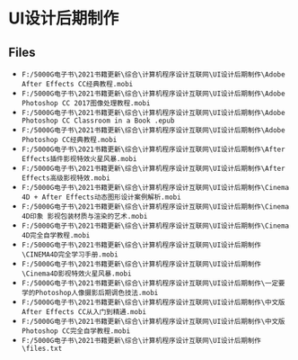 # UI设计后期制作

## Files

- `F:/5000G电子书\2021书籍更新\综合\计算机程序设计互联网\UI设计后期制作\Adobe After Effects CC经典教程.mobi`
- `F:/5000G电子书\2021书籍更新\综合\计算机程序设计互联网\UI设计后期制作\Adobe Photoshop CC 2017图像处理教程.mobi`
- `F:/5000G电子书\2021书籍更新\综合\计算机程序设计互联网\UI设计后期制作\Adobe Photoshop CC Classroom in a Book .epub`
- `F:/5000G电子书\2021书籍更新\综合\计算机程序设计互联网\UI设计后期制作\Adobe Photoshop CC经典教程.mobi`
- `F:/5000G电子书\2021书籍更新\综合\计算机程序设计互联网\UI设计后期制作\After Effects插件影视特效火星风暴.mobi`
- `F:/5000G电子书\2021书籍更新\综合\计算机程序设计互联网\UI设计后期制作\After Effects高级影视特效.mobi`
- `F:/5000G电子书\2021书籍更新\综合\计算机程序设计互联网\UI设计后期制作\Cinema 4D + After Effects动态图形设计案例解析.mobi`
- `F:/5000G电子书\2021书籍更新\综合\计算机程序设计互联网\UI设计后期制作\Cinema 4D印象 影视包装材质与渲染的艺术.mobi`
- `F:/5000G电子书\2021书籍更新\综合\计算机程序设计互联网\UI设计后期制作\Cinema 4D完全自学教程.mobi`
- `F:/5000G电子书\2021书籍更新\综合\计算机程序设计互联网\UI设计后期制作\CINEMA4D完全学习手册.mobi`
- `F:/5000G电子书\2021书籍更新\综合\计算机程序设计互联网\UI设计后期制作\Cinema4D影视特效火星风暴.mobi`
- `F:/5000G电子书\2021书籍更新\综合\计算机程序设计互联网\UI设计后期制作\一定要学的Photoshop人像摄影后期调色技法.mobi`
- `F:/5000G电子书\2021书籍更新\综合\计算机程序设计互联网\UI设计后期制作\中文版After Effects CC从入门到精通.mobi`
- `F:/5000G电子书\2021书籍更新\综合\计算机程序设计互联网\UI设计后期制作\中文版Photoshop CC完全自学教程.mobi`
- `F:/5000G电子书\2021书籍更新\综合\计算机程序设计互联网\UI设计后期制作\files.txt`
